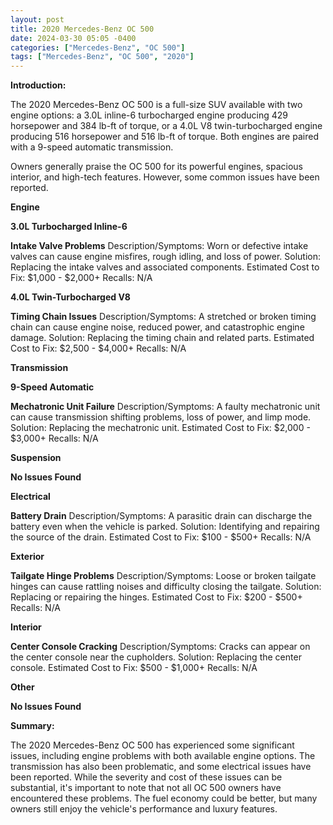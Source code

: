```yaml
---
layout: post
title: 2020 Mercedes-Benz OC 500
date: 2024-03-30 05:05 -0400
categories: ["Mercedes-Benz", "OC 500"]
tags: ["Mercedes-Benz", "OC 500", "2020"]
---
```

**Introduction:**

The 2020 Mercedes-Benz OC 500 is a full-size SUV available with two engine options: a 3.0L inline-6 turbocharged engine producing 429 horsepower and 384 lb-ft of torque, or a 4.0L V8 twin-turbocharged engine producing 516 horsepower and 516 lb-ft of torque. Both engines are paired with a 9-speed automatic transmission.

Owners generally praise the OC 500 for its powerful engines, spacious interior, and high-tech features. However, some common issues have been reported.

**Engine**

**3.0L Turbocharged Inline-6**

**Intake Valve Problems**
Description/Symptoms: Worn or defective intake valves can cause engine misfires, rough idling, and loss of power.
Solution: Replacing the intake valves and associated components.
Estimated Cost to Fix: $1,000 - $2,000+
Recalls: N/A

**4.0L Twin-Turbocharged V8**

**Timing Chain Issues**
Description/Symptoms: A stretched or broken timing chain can cause engine noise, reduced power, and catastrophic engine damage.
Solution: Replacing the timing chain and related parts.
Estimated Cost to Fix: $2,500 - $4,000+
Recalls: N/A

**Transmission**

**9-Speed Automatic**

**Mechatronic Unit Failure**
Description/Symptoms: A faulty mechatronic unit can cause transmission shifting problems, loss of power, and limp mode.
Solution: Replacing the mechatronic unit.
Estimated Cost to Fix: $2,000 - $3,000+
Recalls: N/A

**Suspension**

**No Issues Found**

**Electrical**

**Battery Drain**
Description/Symptoms: A parasitic drain can discharge the battery even when the vehicle is parked.
Solution: Identifying and repairing the source of the drain.
Estimated Cost to Fix: $100 - $500+
Recalls: N/A

**Exterior**

**Tailgate Hinge Problems**
Description/Symptoms: Loose or broken tailgate hinges can cause rattling noises and difficulty closing the tailgate.
Solution: Replacing or repairing the hinges.
Estimated Cost to Fix: $200 - $500+
Recalls: N/A

**Interior**

**Center Console Cracking**
Description/Symptoms: Cracks can appear on the center console near the cupholders.
Solution: Replacing the center console.
Estimated Cost to Fix: $500 - $1,000+
Recalls: N/A

**Other**

**No Issues Found**

**Summary:**

The 2020 Mercedes-Benz OC 500 has experienced some significant issues, including engine problems with both available engine options. The transmission has also been problematic, and some electrical issues have been reported. While the severity and cost of these issues can be substantial, it's important to note that not all OC 500 owners have encountered these problems. The fuel economy could be better, but many owners still enjoy the vehicle's performance and luxury features.
